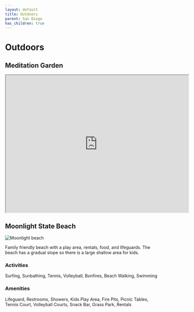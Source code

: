 ```yaml
---
layout: default
title: Outdoors
parent: San Diego
has_children: true
---
```


# Outdoors

## Meditation Garden

<iframe src="https://www.google.com/maps/embed?pb=!1m18!1m12!1m3!1d3344.755479150606!2d-117.29684794893842!3d33.03657198080074!2m3!1f0!2f0!3f0!3m2!1i1024!2i768!4f13.1!3m3!1m2!1s0x80dc0c3f72d16853%3A0xee8b9f63bd2a1e64!2sMeditation%20Gardens!5e0!3m2!1sen!2sus!4v1581228923760!5m2!1sen!2sus" width="600" height="450"></iframe>

## Moonlight State Beach

![Moonlight beach](https://www.sandiego.org/-/media/images/sdta-site/things-to-do/beaches-bays/1800x788-covers/encinitasmoonlightbeach-1800x788.jpg)

Family friendly beach with a play area, rentals, food, and lifeguards. The beach has a gradual slope so there is a large shallow area for kids.

### Activities
Surfing, Sunbathing, Tennis, Volleyball, Bonfires, Beach Walking, Swimming

### Amenities
Lifeguard, Restrooms, Showers, Kids Play Area, Fire Pits, Picnic Tables, Tennis Court, Volleyball Courts, Snack Bar, Grass Park, Rentals
